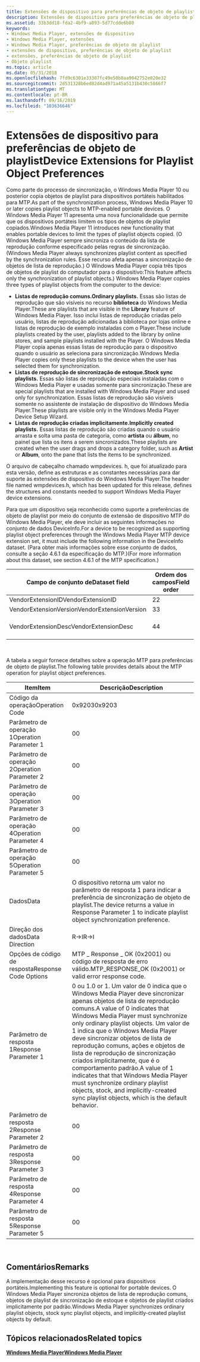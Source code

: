 ```yaml
---
title: Extensões de dispositivo para preferências de objeto de playlist
description: Extensões de dispositivo para preferências de objeto de playlist
ms.assetid: 33b3dd18-fda2-4bf9-a893-5d77cdde6b80
keywords:
- Windows Media Player, extensões de dispositivo
- Windows Media Player, extensões
- Windows Media Player, preferências de objeto de playlist
- extensões de dispositivo, preferências de objeto de playlist
- extensões, preferências de objeto de playlist
- Objeto playlist
ms.topic: article
ms.date: 05/31/2018
ms.openlocfilehash: 7fd9c6301e33307fc49e50b8aa9042752e020e32
ms.sourcegitcommit: 2d531328b6ed82d4ad971a45a5131b430c5866f7
ms.translationtype: MT
ms.contentlocale: pt-BR
ms.lasthandoff: 09/16/2019
ms.locfileid: "103636646"
---
```

# <a name="device-extensions-for-playlist-object-preferences"></a><span data-ttu-id="0722f-109">Extensões de dispositivo para preferências de objeto de playlist</span><span class="sxs-lookup"><span data-stu-id="0722f-109">Device Extensions for Playlist Object Preferences</span></span>

<span data-ttu-id="0722f-110">Como parte do processo de sincronização, o Windows Media Player 10 ou posterior copia objetos de playlist para dispositivos portáteis habilitados para MTP.</span><span class="sxs-lookup"><span data-stu-id="0722f-110">As part of the synchronization process, Windows Media Player 10 or later copies playlist objects to MTP-enabled portable devices.</span></span> <span data-ttu-id="0722f-111">O Windows Media Player 11 apresenta uma nova funcionalidade que permite que os dispositivos portáteis limitem os tipos de objetos de playlist copiados.</span><span class="sxs-lookup"><span data-stu-id="0722f-111">Windows Media Player 11 introduces new functionality that enables portable devices to limit the types of playlist objects copied.</span></span> <span data-ttu-id="0722f-112">(O Windows Media Player sempre sincroniza o conteúdo da lista de reprodução conforme especificado pelas regras de sincronização.</span><span class="sxs-lookup"><span data-stu-id="0722f-112">(Windows Media Player always synchronizes playlist content as specified by the synchronization rules.</span></span> <span data-ttu-id="0722f-113">Esse recurso afeta apenas a sincronização de objetos de lista de reprodução.) O Windows Media Player copia três tipos de objetos de playlist do computador para o dispositivo:</span><span class="sxs-lookup"><span data-stu-id="0722f-113">This feature affects only the synchronization of playlist objects.) Windows Media Player copies three types of playlist objects from the computer to the device:</span></span>

-   <span data-ttu-id="0722f-114">**Listas de reprodução comuns.**</span><span class="sxs-lookup"><span data-stu-id="0722f-114">**Ordinary playlists.**</span></span> <span data-ttu-id="0722f-115">Essas são listas de reprodução que são visíveis no recurso **biblioteca** do Windows Media Player.</span><span class="sxs-lookup"><span data-stu-id="0722f-115">These are playlists that are visible in the **Library** feature of Windows Media Player.</span></span> <span data-ttu-id="0722f-116">Isso inclui listas de reprodução criadas pelo usuário, listas de reprodução adicionadas à biblioteca por lojas online e listas de reprodução de exemplo instaladas com o Player.</span><span class="sxs-lookup"><span data-stu-id="0722f-116">These include playlists created by the user, playlists added to the library by online stores, and sample playlists installed with the Player.</span></span> <span data-ttu-id="0722f-117">O Windows Media Player copia apenas essas listas de reprodução para o dispositivo quando o usuário as seleciona para sincronização.</span><span class="sxs-lookup"><span data-stu-id="0722f-117">Windows Media Player copies only these playlists to the device when the user has selected them for synchronization.</span></span>
-   <span data-ttu-id="0722f-118">**Listas de reprodução de sincronização de estoque.**</span><span class="sxs-lookup"><span data-stu-id="0722f-118">**Stock sync playlists.**</span></span> <span data-ttu-id="0722f-119">Essas são listas de reprodução especiais instaladas com o Windows Media Player e usadas somente para sincronização.</span><span class="sxs-lookup"><span data-stu-id="0722f-119">These are special playlists that are installed with Windows Media Player and used only for synchronization.</span></span> <span data-ttu-id="0722f-120">Essas listas de reprodução são visíveis somente no assistente de instalação de dispositivo do Windows Media Player.</span><span class="sxs-lookup"><span data-stu-id="0722f-120">These playlists are visible only in the Windows Media Player Device Setup Wizard.</span></span>
-   <span data-ttu-id="0722f-121">**Listas de reprodução criadas implicitamente.**</span><span class="sxs-lookup"><span data-stu-id="0722f-121">**Implicitly created playlists.**</span></span> <span data-ttu-id="0722f-122">Essas listas de reprodução são criadas quando o usuário arrasta e solta uma pasta de categoria, como **artista** ou **álbum**, no painel que lista os itens a serem sincronizados.</span><span class="sxs-lookup"><span data-stu-id="0722f-122">These playlists are created when the user drags and drops a category folder, such as **Artist** or **Album**, onto the pane that lists the items to be synchronized.</span></span>

<span data-ttu-id="0722f-123">O arquivo de cabeçalho chamado wmpdevices. h, que foi atualizado para esta versão, define as estruturas e as constantes necessárias para dar suporte às extensões de dispositivo do Windows Media Player.</span><span class="sxs-lookup"><span data-stu-id="0722f-123">The header file named wmpdevices.h, which has been updated for this release, defines the structures and constants needed to support Windows Media Player device extensions.</span></span>

<span data-ttu-id="0722f-124">Para que um dispositivo seja reconhecido como suporte a preferências de objeto de playlist por meio do conjunto de extensão de dispositivo MTP do Windows Media Player, ele deve incluir as seguintes informações no conjunto de dados DeviceInfo.</span><span class="sxs-lookup"><span data-stu-id="0722f-124">For a device to be recognized as supporting playlist object preferences through the Windows Media Player MTP device extension set, it must include the following information in the DeviceInfo dataset.</span></span> <span data-ttu-id="0722f-125">(Para obter mais informações sobre esse conjunto de dados, consulte a seção 4.6.1 da especificação do MTP.)</span><span class="sxs-lookup"><span data-stu-id="0722f-125">(For more information about this dataset, see section 4.6.1 of the MTP specification.)</span></span>



| <span data-ttu-id="0722f-126">Campo de conjunto de</span><span class="sxs-lookup"><span data-stu-id="0722f-126">Dataset field</span></span>          | <span data-ttu-id="0722f-127">Ordem dos campos</span><span class="sxs-lookup"><span data-stu-id="0722f-127">Field order</span></span> | <span data-ttu-id="0722f-128">Tipo de dados</span><span class="sxs-lookup"><span data-stu-id="0722f-128">Data type</span></span>  | <span data-ttu-id="0722f-129">Valor</span><span class="sxs-lookup"><span data-stu-id="0722f-129">Value</span></span>                       |
|------------------------|-------------|------------|-----------------------------|
| <span data-ttu-id="0722f-130">VendorExtensionID</span><span class="sxs-lookup"><span data-stu-id="0722f-130">VendorExtensionID</span></span>      | <span data-ttu-id="0722f-131">2</span><span class="sxs-lookup"><span data-stu-id="0722f-131">2</span></span>           | <span data-ttu-id="0722f-132">**UINT32**</span><span class="sxs-lookup"><span data-stu-id="0722f-132">**UINT32**</span></span> | <span data-ttu-id="0722f-133">0x00000006</span><span class="sxs-lookup"><span data-stu-id="0722f-133">0x00000006</span></span>                  |
| <span data-ttu-id="0722f-134">VendorExtensionVersion</span><span class="sxs-lookup"><span data-stu-id="0722f-134">VendorExtensionVersion</span></span> | <span data-ttu-id="0722f-135">3</span><span class="sxs-lookup"><span data-stu-id="0722f-135">3</span></span>           | <span data-ttu-id="0722f-136">**UINT16**</span><span class="sxs-lookup"><span data-stu-id="0722f-136">**UINT16**</span></span> | <span data-ttu-id="0722f-137">0x0064 (100)</span><span class="sxs-lookup"><span data-stu-id="0722f-137">0x0064 (100)</span></span>                |
| <span data-ttu-id="0722f-138">VendorExtensionDesc</span><span class="sxs-lookup"><span data-stu-id="0722f-138">VendorExtensionDesc</span></span>    | <span data-ttu-id="0722f-139">4</span><span class="sxs-lookup"><span data-stu-id="0722f-139">4</span></span>           | <span data-ttu-id="0722f-140">**Cadeia de caracteres**</span><span class="sxs-lookup"><span data-stu-id="0722f-140">**String**</span></span> | <span data-ttu-id="0722f-141">"microsoft.com/WMPPD: 11,0"</span><span class="sxs-lookup"><span data-stu-id="0722f-141">"microsoft.com/WMPPD: 11.0"</span></span> |



 

<span data-ttu-id="0722f-142">A tabela a seguir fornece detalhes sobre a operação MTP para preferências de objeto de playlist.</span><span class="sxs-lookup"><span data-stu-id="0722f-142">The following table provides details about the MTP operation for playlist object preferences.</span></span>



| <span data-ttu-id="0722f-143">Item</span><span class="sxs-lookup"><span data-stu-id="0722f-143">Item</span></span>                  | <span data-ttu-id="0722f-144">Descrição</span><span class="sxs-lookup"><span data-stu-id="0722f-144">Description</span></span>                                                                                                                                                                                                                                                                                     |
|-----------------------|-------------------------------------------------------------------------------------------------------------------------------------------------------------------------------------------------------------------------------------------------------------------------------------------------|
| <span data-ttu-id="0722f-145">Código da operação</span><span class="sxs-lookup"><span data-stu-id="0722f-145">Operation Code</span></span>        | <span data-ttu-id="0722f-146">0x9203</span><span class="sxs-lookup"><span data-stu-id="0722f-146">0x9203</span></span>                                                                                                                                                                                                                                                                                          |
| <span data-ttu-id="0722f-147">Parâmetro de operação 1</span><span class="sxs-lookup"><span data-stu-id="0722f-147">Operation Parameter 1</span></span> | <span data-ttu-id="0722f-148">0</span><span class="sxs-lookup"><span data-stu-id="0722f-148">0</span></span>                                                                                                                                                                                                                                                                                               |
| <span data-ttu-id="0722f-149">Parâmetro de operação 2</span><span class="sxs-lookup"><span data-stu-id="0722f-149">Operation Parameter 2</span></span> | <span data-ttu-id="0722f-150">0</span><span class="sxs-lookup"><span data-stu-id="0722f-150">0</span></span>                                                                                                                                                                                                                                                                                               |
| <span data-ttu-id="0722f-151">Parâmetro de operação 3</span><span class="sxs-lookup"><span data-stu-id="0722f-151">Operation Parameter 3</span></span> | <span data-ttu-id="0722f-152">0</span><span class="sxs-lookup"><span data-stu-id="0722f-152">0</span></span>                                                                                                                                                                                                                                                                                               |
| <span data-ttu-id="0722f-153">Parâmetro de operação 4</span><span class="sxs-lookup"><span data-stu-id="0722f-153">Operation Parameter 4</span></span> | <span data-ttu-id="0722f-154">0</span><span class="sxs-lookup"><span data-stu-id="0722f-154">0</span></span>                                                                                                                                                                                                                                                                                               |
| <span data-ttu-id="0722f-155">Parâmetro de operação 5</span><span class="sxs-lookup"><span data-stu-id="0722f-155">Operation Parameter 5</span></span> | <span data-ttu-id="0722f-156">0</span><span class="sxs-lookup"><span data-stu-id="0722f-156">0</span></span>                                                                                                                                                                                                                                                                                               |
| <span data-ttu-id="0722f-157">Dados</span><span class="sxs-lookup"><span data-stu-id="0722f-157">Data</span></span>                  | <span data-ttu-id="0722f-158">O dispositivo retorna um valor no parâmetro de resposta 1 para indicar a preferência de sincronização de objeto de playlist.</span><span class="sxs-lookup"><span data-stu-id="0722f-158">The device returns a value in Response Parameter 1 to indicate playlist object synchronization preference.</span></span>                                                                                                                                                                                      |
| <span data-ttu-id="0722f-159">Direção dos dados</span><span class="sxs-lookup"><span data-stu-id="0722f-159">Data Direction</span></span>        | <span data-ttu-id="0722f-160">R->I</span><span class="sxs-lookup"><span data-stu-id="0722f-160">R->I</span></span>                                                                                                                                                                                                                                                                                         |
| <span data-ttu-id="0722f-161">Opções de código de resposta</span><span class="sxs-lookup"><span data-stu-id="0722f-161">Response Code Options</span></span> | <span data-ttu-id="0722f-162">MTP \_ Response \_ OK (0x2001) ou código de resposta de erro válido.</span><span class="sxs-lookup"><span data-stu-id="0722f-162">MTP\_RESPONSE\_OK (0x2001) or valid error response code.</span></span>                                                                                                                                                                                                                                        |
| <span data-ttu-id="0722f-163">Parâmetro de resposta 1</span><span class="sxs-lookup"><span data-stu-id="0722f-163">Response Parameter 1</span></span>  | <span data-ttu-id="0722f-164">0 ou 1.</span><span class="sxs-lookup"><span data-stu-id="0722f-164">0 or 1.</span></span> <span data-ttu-id="0722f-165">Um valor de 0 indica que o Windows Media Player deve sincronizar apenas objetos de lista de reprodução comuns.</span><span class="sxs-lookup"><span data-stu-id="0722f-165">A value of 0 indicates that Windows Media Player must synchronize only ordinary playlist objects.</span></span> <span data-ttu-id="0722f-166">Um valor de 1 indica que o Windows Media Player deve sincronizar objetos de lista de reprodução comuns, ações e objetos de lista de reprodução de sincronização criados implicitamente, que é o comportamento padrão.</span><span class="sxs-lookup"><span data-stu-id="0722f-166">A value of 1 indicates that that Windows Media Player must synchronize ordinary playlist objects, stock, and implicitly-created sync playlist objects, which is the default behavior.</span></span> |
| <span data-ttu-id="0722f-167">Parâmetro de resposta 2</span><span class="sxs-lookup"><span data-stu-id="0722f-167">Response Parameter 2</span></span>  | <span data-ttu-id="0722f-168">0</span><span class="sxs-lookup"><span data-stu-id="0722f-168">0</span></span>                                                                                                                                                                                                                                                                                               |
| <span data-ttu-id="0722f-169">Parâmetro de resposta 3</span><span class="sxs-lookup"><span data-stu-id="0722f-169">Response Parameter 3</span></span>  | <span data-ttu-id="0722f-170">0</span><span class="sxs-lookup"><span data-stu-id="0722f-170">0</span></span>                                                                                                                                                                                                                                                                                               |
| <span data-ttu-id="0722f-171">Parâmetro de resposta 4</span><span class="sxs-lookup"><span data-stu-id="0722f-171">Response Parameter 4</span></span>  | <span data-ttu-id="0722f-172">0</span><span class="sxs-lookup"><span data-stu-id="0722f-172">0</span></span>                                                                                                                                                                                                                                                                                               |
| <span data-ttu-id="0722f-173">Parâmetro de resposta 5</span><span class="sxs-lookup"><span data-stu-id="0722f-173">Response Parameter 5</span></span>  | <span data-ttu-id="0722f-174">0</span><span class="sxs-lookup"><span data-stu-id="0722f-174">0</span></span>                                                                                                                                                                                                                                                                                               |



 

## <a name="remarks"></a><span data-ttu-id="0722f-175">Comentários</span><span class="sxs-lookup"><span data-stu-id="0722f-175">Remarks</span></span>

<span data-ttu-id="0722f-176">A implementação desse recurso é opcional para dispositivos portáteis.</span><span class="sxs-lookup"><span data-stu-id="0722f-176">Implementing this feature is optional for portable devices.</span></span> <span data-ttu-id="0722f-177">O Windows Media Player sincroniza objetos de lista de reprodução comuns, objetos de playlist de sincronização de estoque e objetos de playlist criados implicitamente por padrão.</span><span class="sxs-lookup"><span data-stu-id="0722f-177">Windows Media Player synchronizes ordinary playlist objects, stock sync playlist objects, and implicitly-created playlist objects by default.</span></span>

## <a name="related-topics"></a><span data-ttu-id="0722f-178">Tópicos relacionados</span><span class="sxs-lookup"><span data-stu-id="0722f-178">Related topics</span></span>

<dl> <dt>

[<span data-ttu-id="0722f-179">**Windows Media Player**</span><span class="sxs-lookup"><span data-stu-id="0722f-179">**Windows Media Player**</span></span>](windows-media-player.md)
</dt> </dl>

 

 




